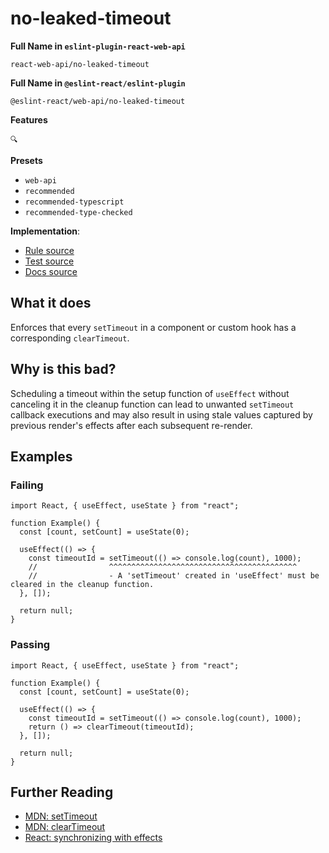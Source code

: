# no-leaked-timeout

**Full Name in `eslint-plugin-react-web-api`**

```plain copy
react-web-api/no-leaked-timeout
```

**Full Name in `@eslint-react/eslint-plugin`**

```plain copy
@eslint-react/web-api/no-leaked-timeout
```

**Features**

`🔍`

**Presets**

- `web-api`
- `recommended`
- `recommended-typescript`
- `recommended-type-checked`

**Implementation**:

- [Rule source](https://github.com/Rel1cx/eslint-react/tree/main/packages/plugins/eslint-plugin-react-web-api/src/rules/no-leaked-timeout.ts)
- [Test source](https://github.com/Rel1cx/eslint-react/tree/main/packages/plugins/eslint-plugin-react-web-api/src/rules/no-leaked-timeout.spec.ts)
- [Docs source](https://github.com/Rel1cx/eslint-react/tree/main/website/pages/docs/rules/web-api-no-leaked-timeout.md)

## What it does

Enforces that every `setTimeout` in a component or custom hook has a corresponding `clearTimeout`.

## Why is this bad?

Scheduling a timeout within the setup function of `useEffect` without canceling it in the cleanup function can lead to unwanted `setTimeout` callback executions and may also result in using stale values captured by previous render's effects after each subsequent re-render.

## Examples

### Failing

```tsx
import React, { useEffect, useState } from "react";

function Example() {
  const [count, setCount] = useState(0);

  useEffect(() => {
    const timeoutId = setTimeout(() => console.log(count), 1000);
    //                ^^^^^^^^^^^^^^^^^^^^^^^^^^^^^^^^^^^^^^^^^^
    //                - A 'setTimeout' created in 'useEffect' must be cleared in the cleanup function.
  }, []);

  return null;
}
```

### Passing

```tsx
import React, { useEffect, useState } from "react";

function Example() {
  const [count, setCount] = useState(0);

  useEffect(() => {
    const timeoutId = setTimeout(() => console.log(count), 1000);
    return () => clearTimeout(timeoutId);
  }, []);

  return null;
}
```

## Further Reading

- [MDN: setTimeout](https://developer.mozilla.org/en-US/docs/Web/API/setTimeout)
- [MDN: clearTimeout](https://developer.mozilla.org/en-US/docs/Web/API/clearTimeout)
- [React: synchronizing with effects](https://react.dev/learn/synchronizing-with-effects#putting-it-all-together)
